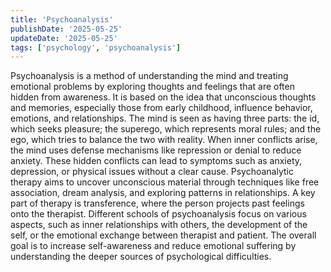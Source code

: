```yaml
---
title: 'Psychoanalysis'
publishDate: '2025-05-25'
updateDate: '2025-05-25'
tags: ['psychology', 'psychoanalysis']
---
```


Psychoanalysis is a method of understanding the mind and treating emotional problems by exploring thoughts and feelings that are often hidden from awareness. It is based on the idea that unconscious thoughts and memories, especially those from early childhood, influence behavior, emotions, and relationships. The mind is seen as having three parts: the id, which seeks pleasure; the superego, which represents moral rules; and the ego, which tries to balance the two with reality. When inner conflicts arise, the mind uses defense mechanisms like repression or denial to reduce anxiety. These hidden conflicts can lead to symptoms such as anxiety, depression, or physical issues without a clear cause. Psychoanalytic therapy aims to uncover unconscious material through techniques like free association, dream analysis, and exploring patterns in relationships. A key part of therapy is transference, where the person projects past feelings onto the therapist. Different schools of psychoanalysis focus on various aspects, such as inner relationships with others, the development of the self, or the emotional exchange between therapist and patient. The overall goal is to increase self-awareness and reduce emotional suffering by understanding the deeper sources of psychological difficulties.
